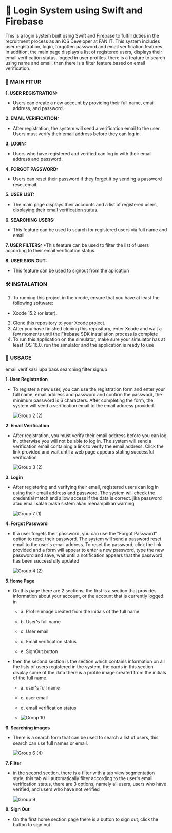 # 🚀 Login System using Swift and Firebase

This is a login system built using Swift and Firebase to fulfill duties in the recruitment process as an iOS Developer at FAN IT. This system includes user registration, login, forgotten password and email verification features. In addition, the main page displays a list of registered users, displays their email verification status, logged in user profiles. there is a feature to search using name and email, then there is a filter feature based on email verification.

### 🌟 MAIN FITUR
**1. USER REGISTRATION:**
  * Users can create a new account by providing their full name, email address, and password.

**2. EMAIL VERIFICATION:**
  * After registration, the system will send a verification email to the user. Users must verify their email address before they can log in.

**3. LOGIN:**
  * Users who have registered and verified can log in with their email address and password.

**4. FORGOT PASSWORD:**
  * Users can reset their password if they forget it by sending a password reset email.

**5. USER LIST:**
  * The main page displays their accounts and a list of registered users, displaying their email verification status.

**6. SEARCHING USERS:**
  * This feature can be used to search for registered users via full name and email.

**7. USER FILTERS:**
  *This feature can be used to filter the list of users according to their email verification status.

**8. USER SIGN OUT:**
 * This feature can be used to signout from the aplication


### 🛠️ INSTALATION

1. To running this project in the xcode, ensure that you have at least
the following software:
* Xcode 15.2 (or later).
2. Clone this repository to your Xcode project.
3. After you have finished cloning this repository, enter Xcode and wait a few moments until the Firebase SDK installation process is complete
4. To run this application on the simulator, make sure your simulator has at least iOS 16.0. run the simulator and the application is ready to use

### 📲 USSAGE

email verifikasi
lupa pass
searching
filter
signup

**1. User Registration**
 * To register a new user, you can use the registration form and enter your full name, email address and password and confirm the password, the minimum password is 6 characters. After completing the form, the system will send a verification email to the email address provided.


   ![Group 2 (2)](https://github.com/aliffarisqi/swift-basic/assets/48192376/65546b27-8335-4bed-8c59-3ccc1cfc4e8d)

**2. Email Verification**
 * After registration, you must verify their email address before you can log in, otherwise you will not be able to log in. The system will send a verification email containing a link to verify the email address. Click the link provided and wait until a web page appears stating successful verification

   
   ![Group 3 (2)](https://github.com/aliffarisqi/swift-basic/assets/48192376/de139ead-a199-41da-ab47-5cc6b53027a3)

**3. Login**
 * After registering and verifying their email, registered users can log in using their email address and password. The system will check the credential match and allow access if the data is correct. jika password atau email salah maka sistem akan menampilkan warning
   
   ![Group 7 (1)](https://github.com/aliffarisqi/swift-basic/assets/48192376/ebb82b01-2fc1-432c-a24f-a09572b171ee)

**4. Forgot Password**
 * If a user forgets their password, you can use the "Forgot Password" option to reset their password. The system will send a password reset email to the user's email address. To reset the password, click the link provided and a form will appear to enter a new password, type the new password and save, wait until a notification appears that the password has been successfully updated
   
   ![Group 4 (2)](https://github.com/aliffarisqi/swift-basic/assets/48192376/05ba89a7-a208-4067-ad69-c6ebda639101)

**5.Home Page**
 * On this page there are 2 sections, the first is a section that provides information about your account, or the account that is currently logged in 

   * a. Profile image created from the initials of the full name

   * b. User's full name

   * c. User email

   * d. Email verification status

   * e. SignOut button

 * then the second section is the section which contains information on all the lists of users registered in the system, the cards in this section display some of the data there is a profile image created from the initials of the full name.
   
   * a. user's full name

   * c. user email

   * d. email verification status
  
   * ![Group 10](https://github.com/aliffarisqi/swift-basic/assets/48192376/cae59d47-9957-4e58-8cb1-c9cbdcb86c92)

**6. Searching images**
 * There is a search form that can be used to search a list of users, this search can use full names or email.
   
   ![Group 6 (4)](https://github.com/aliffarisqi/swift-basic/assets/48192376/72794a85-e328-4dcb-876b-275ffd117bdc)

**7. Filter**
 * in the second section, there is a filter with a tab view segmentation style, this tab will automatically filter according to the user's email verification status, there are 3 options, namely all users, users who have verified, and users who have not verified

   
   ![Group 9](https://github.com/aliffarisqi/swift-basic/assets/48192376/f46ebd84-b4e2-4b3d-8e2e-5a31edf5e1c8)

**8. Sign Out**
 * On the first home section page there is a button to sign out, click the button to sign out
